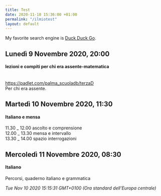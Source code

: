 ```yaml
---
title: Test
date: 2020-11-10 15:36:00 +01:00
permalink: "/ilmiotest"
layout: default
---
```


My favorite search engine is [Duck Duck Go](https://duckduckgo.com).


## Lunedì 9 Novembre 2020, 20:00
#### lezioni e compiti per chi era assente-matematica
<br><a href="https://padlet.com/palma_scuoladb/terzaD" id="ow529" __is_owner="true">https://padlet.com/palma_scuoladb/terzaD</a><br>Per chi era assente.  
## Martedì 10 Novembre 2020, 11:30
#### Italiano e mensa
11.30 _ 12.00 ascolto e comprensione   
12.00 _ 13.30 mensa e intervallo  
13.30 _ 14.00 spazio interrogazioni  
## Mercoledì 11 Novembre 2020, 08:30
#### Italiano
Percorsi, quaderno italiano e grammatica  

_Tue Nov 10 2020 15:15:31 GMT+0100 (Ora standard dell’Europa centrale)_